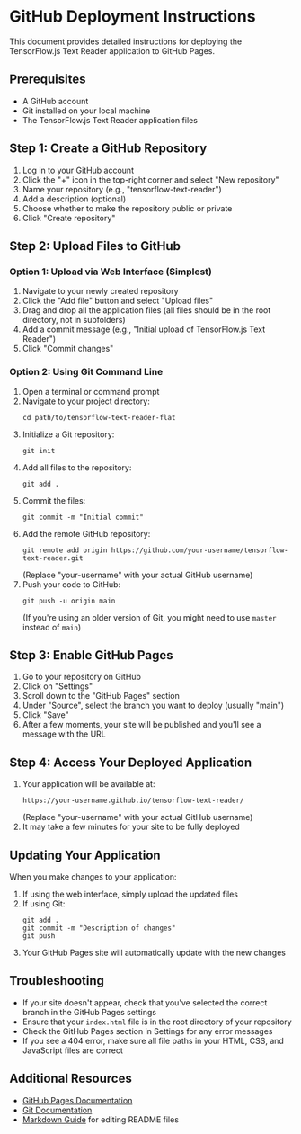 # GitHub Deployment Instructions

This document provides detailed instructions for deploying the TensorFlow.js Text Reader application to GitHub Pages.

## Prerequisites

- A GitHub account
- Git installed on your local machine
- The TensorFlow.js Text Reader application files

## Step 1: Create a GitHub Repository

1. Log in to your GitHub account
2. Click the "+" icon in the top-right corner and select "New repository"
3. Name your repository (e.g., "tensorflow-text-reader")
4. Add a description (optional)
5. Choose whether to make the repository public or private
6. Click "Create repository"

## Step 2: Upload Files to GitHub

### Option 1: Upload via Web Interface (Simplest)

1. Navigate to your newly created repository
2. Click the "Add file" button and select "Upload files"
3. Drag and drop all the application files (all files should be in the root directory, not in subfolders)
4. Add a commit message (e.g., "Initial upload of TensorFlow.js Text Reader")
5. Click "Commit changes"

### Option 2: Using Git Command Line

1. Open a terminal or command prompt
2. Navigate to your project directory:
   ```
   cd path/to/tensorflow-text-reader-flat
   ```
3. Initialize a Git repository:
   ```
   git init
   ```
4. Add all files to the repository:
   ```
   git add .
   ```
5. Commit the files:
   ```
   git commit -m "Initial commit"
   ```
6. Add the remote GitHub repository:
   ```
   git remote add origin https://github.com/your-username/tensorflow-text-reader.git
   ```
   (Replace "your-username" with your actual GitHub username)
7. Push your code to GitHub:
   ```
   git push -u origin main
   ```
   (If you're using an older version of Git, you might need to use `master` instead of `main`)

## Step 3: Enable GitHub Pages

1. Go to your repository on GitHub
2. Click on "Settings"
3. Scroll down to the "GitHub Pages" section
4. Under "Source", select the branch you want to deploy (usually "main")
5. Click "Save"
6. After a few moments, your site will be published and you'll see a message with the URL

## Step 4: Access Your Deployed Application

1. Your application will be available at:
   ```
   https://your-username.github.io/tensorflow-text-reader/
   ```
   (Replace "your-username" with your actual GitHub username)
2. It may take a few minutes for your site to be fully deployed

## Updating Your Application

When you make changes to your application:

1. If using the web interface, simply upload the updated files
2. If using Git:
   ```
   git add .
   git commit -m "Description of changes"
   git push
   ```
3. Your GitHub Pages site will automatically update with the new changes

## Troubleshooting

- If your site doesn't appear, check that you've selected the correct branch in the GitHub Pages settings
- Ensure that your `index.html` file is in the root directory of your repository
- Check the GitHub Pages section in Settings for any error messages
- If you see a 404 error, make sure all file paths in your HTML, CSS, and JavaScript files are correct

## Additional Resources

- [GitHub Pages Documentation](https://docs.github.com/en/pages)
- [Git Documentation](https://git-scm.com/doc)
- [Markdown Guide](https://www.markdownguide.org/) for editing README files
